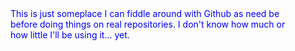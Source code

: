 <html>
<head>
<title>SANDBOX</title>
<style>
p {
    margin: 1rem;
    padding: 1rem;
    color: blue;
}
</style>
</head>
<body>
<p>This is just someplace I can fiddle around with Github as need be before doing things on real repositories. I don't know how much or how little I'll be using it... yet.</p>
</body>
</html>


